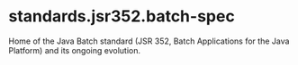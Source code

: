 # standards.jsr352.batch-spec
Home of the Java Batch standard (JSR 352, Batch Applications for the Java Platform) and its ongoing evolution.
